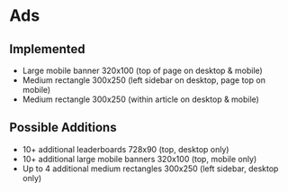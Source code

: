 # Ads

## Implemented

- Large mobile banner 320x100 (top of page on desktop & mobile)
- Medium rectangle 300x250 (left sidebar on desktop, page top on mobile)
- Medium rectangle 300x250 (within article on desktop & mobile)

## Possible Additions

- 10+ additional leaderboards 728x90 (top, desktop only)
- 10+ additional large mobile banners 320x100 (top, mobile only)
- Up to 4 additional medium rectangles 300x250 (left sidebar, desktop only)
